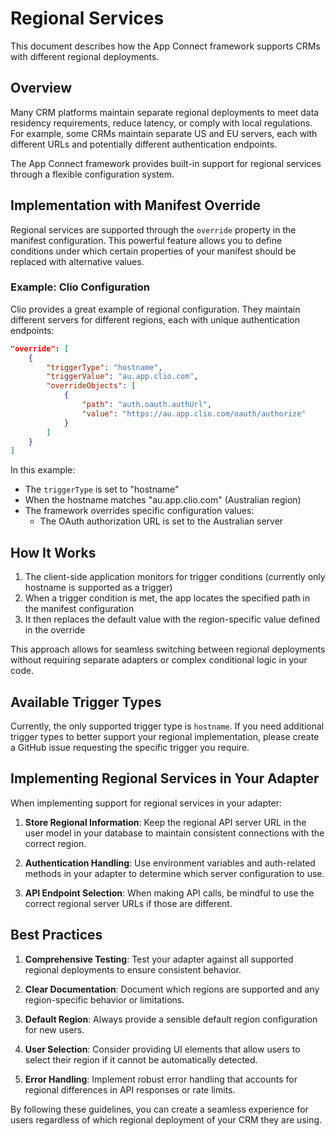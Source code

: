 # Regional Services

This document describes how the App Connect framework supports CRMs with different regional deployments.

## Overview

Many CRM platforms maintain separate regional deployments to meet data residency requirements, reduce latency, or comply with local regulations. For example, some CRMs maintain separate US and EU servers, each with different URLs and potentially different authentication endpoints.

The App Connect framework provides built-in support for regional services through a flexible configuration system.

## Implementation with Manifest Override

Regional services are supported through the `override` property in the manifest configuration. This powerful feature allows you to define conditions under which certain properties of your manifest should be replaced with alternative values.

### Example: Clio Configuration

Clio provides a great example of regional configuration. They maintain different servers for different regions, each with unique authentication endpoints:

```json
"override": [
    {
        "triggerType": "hostname",
        "triggerValue": "au.app.clio.com",
        "overrideObjects": [
            {
                "path": "auth.oauth.authUrl",
                "value": "https://au.app.clio.com/oauth/authorize"
            }
        ]
    }
]
```

In this example:
- The `triggerType` is set to "hostname" 
- When the hostname matches "au.app.clio.com" (Australian region)
- The framework overrides specific configuration values:
  - The OAuth authorization URL is set to the Australian server

## How It Works

1. The client-side application monitors for trigger conditions (currently only hostname is supported as a trigger)
2. When a trigger condition is met, the app locates the specified path in the manifest configuration
3. It then replaces the default value with the region-specific value defined in the override

This approach allows for seamless switching between regional deployments without requiring separate adapters or complex conditional logic in your code.

## Available Trigger Types

Currently, the only supported trigger type is `hostname`. If you need additional trigger types to better support your regional implementation, please create a GitHub issue requesting the specific trigger you require.

## Implementing Regional Services in Your Adapter

When implementing support for regional services in your adapter:

1. **Store Regional Information**: Keep the regional API server URL in the user model in your database to maintain consistent connections with the correct region.

2. **Authentication Handling**: Use environment variables and auth-related methods in your adapter to determine which server configuration to use.

3. **API Endpoint Selection**: When making API calls, be mindful to use the correct regional server URLs if those are different.

## Best Practices

1. **Comprehensive Testing**: Test your adapter against all supported regional deployments to ensure consistent behavior.

2. **Clear Documentation**: Document which regions are supported and any region-specific behavior or limitations.

3. **Default Region**: Always provide a sensible default region configuration for new users.

4. **User Selection**: Consider providing UI elements that allow users to select their region if it cannot be automatically detected.

5. **Error Handling**: Implement robust error handling that accounts for regional differences in API responses or rate limits.

By following these guidelines, you can create a seamless experience for users regardless of which regional deployment of your CRM they are using.
